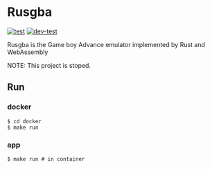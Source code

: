 # Rusgba
[![test](https://github.com/terassyi/rusgba/actions/workflows/ci.yml/badge.svg)](https://github.com/terassyi/rusgba/actions/workflows/ci.yml)
[![dev-test](https://github.com/terassyi/rusgba/actions/workflows/dev-test.yml/badge.svg)](https://github.com/terassyi/rusgba/actions/workflows/dev-test.yml)

Rusgba is the Game boy Advance emulator implemented by Rust and WebAssembly

NOTE: This project is stoped.

## Run

### docker
```shell
$ cd docker
$ make run
```

### app
```shell
$ make run # in container
```
